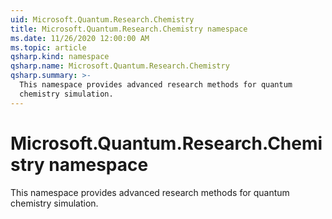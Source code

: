 ```yaml
---
uid: Microsoft.Quantum.Research.Chemistry
title: Microsoft.Quantum.Research.Chemistry namespace
ms.date: 11/26/2020 12:00:00 AM
ms.topic: article
qsharp.kind: namespace
qsharp.name: Microsoft.Quantum.Research.Chemistry
qsharp.summary: >-
  This namespace provides advanced research methods for quantum
  chemistry simulation.
---
```


# Microsoft.Quantum.Research.Chemistry namespace

This namespace provides advanced research methods for quantumchemistry simulation.


